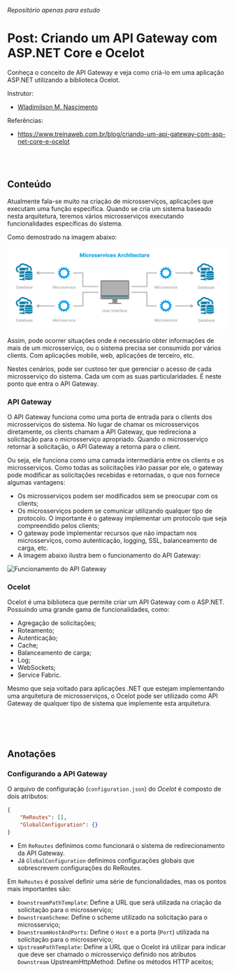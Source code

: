 _Repositório apenas para estudo_

# Post: Criando um API Gateway com ASP.NET Core e Ocelot

Conheça o conceito de API Gateway e veja como criá-lo em uma aplicação ASP.NET utilizando a biblioteca Ocelot.

Instrutor:

- [Wladimilson M. Nascimento](https://www.treinaweb.com.br/blog/autor/wladimilson-m-nascimento)

Referências:

- https://www.treinaweb.com.br/blog/criando-um-api-gateway-com-asp-net-core-e-ocelot

<br>
<br>

## Conteúdo

Atualmente fala-se muito na criação de microsserviços, aplicações que executam uma função específica. Quando se cria um sistema baseado nesta arquitetura, teremos vários microsserviços executando funcionalidades específicas do sistema.

Como demostrado na imagem abaixo:

![Microservice Architecture](https://github.com/jeanbarcellos/estudo.csharp.api-gateway-ocelot/raw/master/docs/imgs/01.png)

Assim, pode ocorrer situações onde é necessário obter informações de mais de um microsserviço, ou o sistema precisa ser consumido por vários clients. Com aplicações mobile, web, aplicações de terceiro, etc.

Nestes cenários, pode ser custoso ter que gerenciar o acesso de cada microsserviço do sistema. Cada um com as suas particularidades. É neste ponto que entra o API Gateway.

### **API Gateway**

O API Gateway funciona como uma porta de entrada para o clients dos microsserviços do sistema. No lugar de chamar os microsserviços diretamente, os clients chamam a API Gateway, que redireciona a solicitação para o microsserviço apropriado. Quando o microsserviço retornar à solicitação, o API Gateway a retorna para o client.

Ou seja, ele funciona como uma camada intermediária entre os clients e os microsserviços. Como todas as solicitações irão passar por ele, o gateway pode modificar as solicitações recebidas e retornadas, o que nos fornece algumas vantagens:

- Os microsserviços podem ser modificados sem se preocupar com os clients;
- Os microsserviços podem se comunicar utilizando qualquer tipo de protocolo. O importante é o gateway implementar um protocolo que seja compreendido pelos clients;
- O gateway pode implementar recursos que não impactam nos microsserviços, como autenticação, logging, SSL, balanceamento de carga, etc.
- A imagem abaixo ilustra bem o funcionamento do API Gateway:

![Funcionamento do API Gateway](https://docs.microsoft.com/en-us/azure/architecture/guide/architecture-styles/images/microservices-logical.svg)

### **Ocelot**

Ocelot é uma biblioteca que permite criar um API Gateway com o ASP.NET. Possuindo uma grande gama de funcionalidades, como:

- Agregação de solicitações;
- Roteamento;
- Autenticação;
- Cache;
- Balanceamento de carga;
- Log;
- WebSockets;
- Service Fabric.

Mesmo que seja voltado para aplicações .NET que estejam implementando uma arquitetura de microsserviços, o Ocelot pode ser utilizado como API Gateway de qualquer tipo de sistema que implemente esta arquitetura.

<br>
<br>
<br>

## Anotações

### **Configurando a API Gateway**

O arquivo de configuração (`configuration.json`) do _Ocelot_ é composto de dois atributos:

```JSON
{
    "ReRoutes": [],
    "GlobalConfiguration": {}
}
```

- Em `ReRoutes` definimos como funcionará o sistema de redirecionamento da API Gateway.
- Já `GlobalConfiguration` definimos configurações globais que sobrescrevem configurações do ReRoutes.

Em `ReRoutes` é possível definir uma série de funcionalidades, mas os pontos mais importantes são:

- `DownstreamPathTemplate`: Define a URL que será utilizada na criação da solicitação para o microsserviço;
- `DownstreamScheme`: Define o scheme utilizado na solicitação para o microsserviço;
- `DownstreamHostAndPorts`: Define o `Host` e a porta (`Port`) utilizada na solicitação para o microsserviço;
- `UpstreamPathTemplate`: Define a URL que o Ocelot irá utilizar para indicar que deve ser chamado o microsserviço definido nos atributos `Downstream`
  UpstreamHttpMethod: Define os métodos HTTP aceitos;
